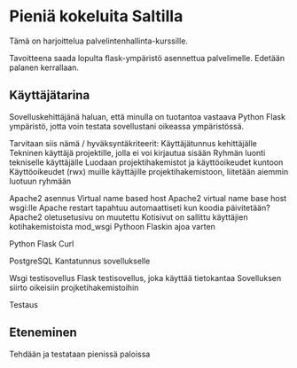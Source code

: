 # Pieniä kokeluita Saltilla
Tämä on harjoittelua palvelintenhallinta-kurssille.

Tavoitteena saada lopulta flask-ympäristö asennettua palvelimelle. Edetään palanen kerrallaan.

## Käyttäjätarina
Sovelluskehittäjänä haluan, että minulla on tuotantoa vastaava Python Flask ympäristö, jotta voin testata sovellustani oikeassa ympäristössä.

Tarvitaan siis nämä / hyväksyntäkriteerit:
  Käyttäjätunnus kehittäjälle
  Tekninen käyttäjä projektille, jolla ei voi kirjautua sisään
  Ryhmän luonti tekniselle käyttäjälle
  Luodaan projektihakemistot ja käyttöoikeudet kuntoon
  Käyttöoikeudet (rwx) muille käyttäjille projektihakemistoon, liitetään aiemmin luotuun ryhmään
  
  Apache2 asennus
  Virtual name based host
  Apache2 virtual name base host wsgi:lle
  Apache restart tapahtuu automaattiseti kun koodia päivitetään?
  Apache2 oletusetusivu on muutettu
  Kotisivut on sallittu käyttäjien kotihakemistoista
  mod_wsgi Pythoon Flaskin ajoa varten
  
  Python
  Flask
  Curl
  
  PostgreSQL
  Kantatunnus sovellukselle
  
  Wsgi testisovellus
  Flask testisovellus, joka käyttää tietokantaa
  Sovelluksen siirto oikeisiin projketihakemistoihin

  Testaus

## Eteneminen
Tehdään ja testataan pienissä paloissa

